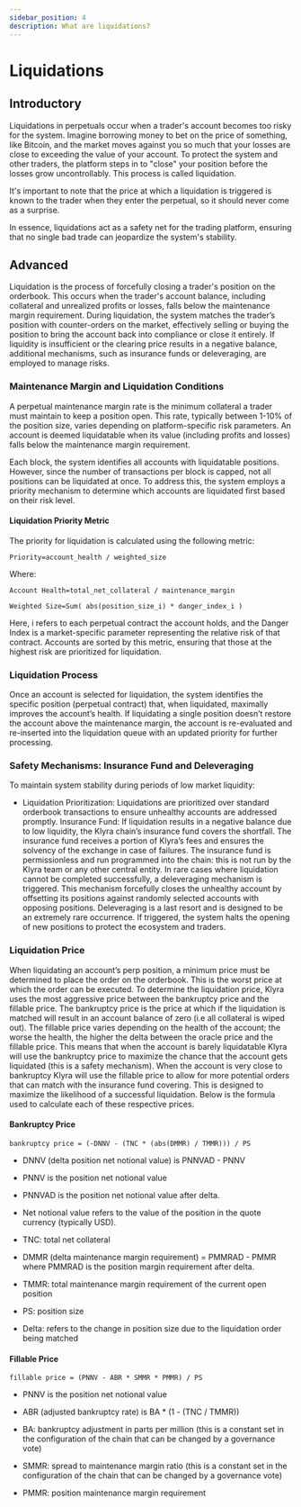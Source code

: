 ```yaml
---
sidebar_position: 4
description: What are liquidations?
---
```


# Liquidations

## Introductory
Liquidations in perpetuals occur when a trader's account becomes too risky for the system. Imagine borrowing money to bet on the price of something, like Bitcoin, and the market moves against you so much that your losses are close to exceeding the value of your account. To protect the system and other traders, the platform steps in to "close" your position before the losses grow uncontrollably. This process is called liquidation.

It's important to note that the price at which a liquidation is triggered is known to the trader when they enter the perpetual, so it should never come as a surprise.

In essence, liquidations act as a safety net for the trading platform, ensuring that no single bad trade can jeopardize the system's stability.

## Advanced
Liquidation is the process of forcefully closing a trader's position on the orderbook. This occurs when the trader's account balance, including collateral and unrealized profits or losses, falls below the maintenance margin requirement. During liquidation, the system matches the trader’s position with counter-orders on the market, effectively selling or buying the position to bring the account back into compliance or close it entirely. If liquidity is insufficient or the clearing price results in a negative balance, additional mechanisms, such as insurance funds or deleveraging, are employed to manage risks.

### Maintenance Margin and Liquidation Conditions
A perpetual maintenance margin rate is the minimum collateral a trader must maintain to keep a position open. This rate, typically between 1-10% of the position size, varies depending on platform-specific risk parameters. An account is deemed liquidatable when its value (including profits and losses) falls below the maintenance margin requirement.

Each block, the system identifies all accounts with liquidatable positions. However, since the number of transactions per block is capped, not all positions can be liquidated at once. To address this, the system employs a priority mechanism to determine which accounts are liquidated first based on their risk level.

#### Liquidation Priority Metric
The priority for liquidation is calculated using the following metric:

`Priority=account_health / weighted_size`

Where:

`Account Health=total_net_collateral / maintenance_margin`

`Weighted Size=Sum( abs(position_size_i) * danger_index_i )`

Here, i refers to each perpetual contract the account holds, and the Danger Index is a market-specific parameter representing the relative risk of that contract. Accounts are sorted by this metric, ensuring that those at the highest risk are prioritized for liquidation.

### Liquidation Process
Once an account is selected for liquidation, the system identifies the specific position (perpetual contract) that, when liquidated, maximally improves the account’s health. If liquidating a single position doesn’t restore the account above the maintenance margin, the account is re-evaluated and re-inserted into the liquidation queue with an updated priority for further processing.

### Safety Mechanisms: Insurance Fund and Deleveraging
To maintain system stability during periods of low market liquidity:
- Liquidation Prioritization: Liquidations are prioritized over standard orderbook transactions to ensure unhealthy accounts are addressed promptly.
Insurance Fund: If liquidation results in a negative balance due to low liquidity, the Klyra chain’s insurance fund covers the shortfall. The insurance fund receives a portion of Klyra’s fees and ensures the solvency of the exchange in case of failures. The insurance fund is permissionless and run programmed into the chain: this is not run by the Klyra team or any other central entity.
In rare cases where liquidation cannot be completed successfully, a deleveraging mechanism is triggered. This mechanism forcefully closes the unhealthy account by offsetting its positions against randomly selected accounts with opposing positions. Deleveraging is a last resort and is designed to be an extremely rare occurrence. If triggered, the system halts the opening of new positions to protect the ecosystem and traders.


### Liquidation Price
When liquidating an account’s perp position, a minimum price must be determined to place the order on the orderbook. This is the worst price at which the order can be executed. To determine the liquidation price, Klyra uses the most aggressive price between the bankruptcy price and the fillable price. The bankruptcy price is the price at which if the liquidation is matched will result in an account balance of zero (i.e all collateral is wiped out). The fillable price varies depending on the health of the account; the worse the health, the higher the delta between the oracle price and the fillable price. This means that when the account is barely liquidatable Klyra will use the bankruptcy price to maximize the chance that the account gets liquidated (this is a safety mechanism). When the account is very close to bankruptcy Klyra will use the fillable price to allow for more potential orders that can match with the insurance fund covering. This is designed to maximize the likelihood of a successful liquidation. Below is the formula used to calculate each of these respective prices.

#### Bankruptcy Price
`bankruptcy price = (-DNNV - (TNC * (abs(DMMR) / TMMR))) / PS`

- DNNV (delta position net notional value) is PNNVAD - PNNV

- PNNV is the position net notional value

- PNNVAD is the position net notional value after delta. 

- Net notional value refers to the value of the position in the quote currency (typically USD). 

- TNC: total net collateral

- DMMR (delta maintenance margin requirement) =  PMMRAD - PMMR 
where PMMRAD is the position margin requirement after delta.

- TMMR: total maintenance margin requirement of the current open position 

- PS: position size

- Delta: refers to the change in position size due to the liquidation order being matched

#### Fillable Price
`fillable price = (PNNV - ABR * SMMR * PMMR) / PS`

- PNNV is the position net notional value

- ABR (adjusted bankruptcy rate) is BA * (1 - (TNC / TMMR))

- BA: bankruptcy adjustment in parts per million (this is a constant set in the configuration of the chain that can be changed by a governance vote)

- SMMR: spread to maintenance margin ratio (this is a constant set in the configuration of the chain that can be changed by a governance vote)

- PMMR: position maintenance margin requirement
